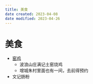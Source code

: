 ```yaml
---
title: 美食
date created: 2023-04-08
date modified: 2023-04-26
---
```


# 美食

- [窑鸡](https://www.bilibili.com/video/BV1Vx4y1N7Pt/?spm_id_from=333.1007.tianma.1-1-1.click&vd_source=a930d80dde6abe687e6523994d230143)
   - 波浪山庄满记土窑烧鸡
   - 增城朱村里面也有一间，去前得预约
- 文记肠粉
